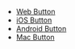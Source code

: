 - [Web Button](#/controls/web/button)
- [iOS Button](#/controls/ios/button)
- [Android Button](#/controls/android/button)
- [Mac Button](#/controls/mac/button)
